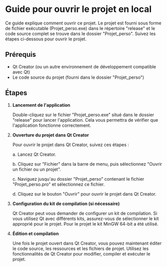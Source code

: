 # Guide pour ouvrir le projet en local

Ce guide explique comment ouvrir ce projet. Le projet est fourni sous forme de fichier exécutable (Projet_perso.exe) dans le répertoire "release" et le code source complet se trouve dans le dossier "Projet_perso". Suivez les étapes ci-dessous pour ouvrir le projet.

## Prérequis
- Qt Creator (ou un autre environnement de développement compatible avec Qt)
- Le code source du projet (fourni dans le dossier "Projet_perso")

## Étapes

1. **Lancement de l'application**

    Double-cliquez sur le fichier "Projet_perso.exe" situé dans le dossier "release" pour lancer l'application. Cela vous permettra de vérifier que l'application fonctionne correctement.

2. **Ouverture du projet dans Qt Creator**

    Pour ouvrir le projet dans Qt Creator, suivez ces étapes :

    a. Lancez Qt Creator.

    b. Cliquez sur "Fichier" dans la barre de menu, puis sélectionnez "Ouvrir un fichier ou un projet".

    c. Naviguez jusqu'au dossier "Projet_perso" contenant le fichier "Projet_perso.pro" et sélectionnez ce fichier.

    d. Cliquez sur le bouton "Ouvrir" pour ouvrir le projet dans Qt Creator.

3. **Configuration du kit de compilation (si nécessaire)**

    Qt Creator peut vous demander de configurer un kit de compilation. Si vous utilisez Qt avec différents kits, assurez-vous de sélectionner le kit approprié pour le projet. Pour le projet le kit MinGW 64-bit a été utilisé.

4. **Édition et compilation**

    Une fois le projet ouvert dans Qt Creator, vous pouvez maintenant éditer le code source, les ressources et les fichiers de projet. Utilisez les fonctionnalités de Qt Creator pour modifier, compiler et exécuter le projet.

